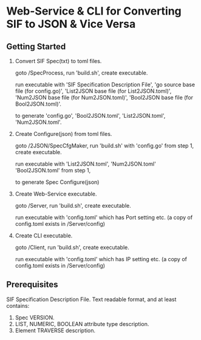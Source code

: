 # Web-Service & CLI for Converting SIF to JSON & Vice Versa

## Getting Started

1. Convert SIF Spec(txt) to toml files.

    goto /SpecProcess, run 'build.sh', create executable.

    run executable with 'SIF Specification Description File',
                        'go source base file (for config.go)',
                        'List2JSON base file (for List2JSON.toml)',
                        'Num2JSON base file (for Num2JSON.toml)',
                        'Bool2JSON base file (for Bool2JSON.toml)'.

    to generate 'config.go',
                'Bool2JSON.toml',
                'List2JSON.toml',
                'Num2JSON.toml'.

2. Create Configure(json) from toml files.

    goto /2JSON/SpecCfgMaker, run 'build.sh'
                              with 'config.go' from step 1, create executable.

    run executable with 'List2JSON.toml',
                        'Num2JSON.toml'
                        'Bool2JSON.toml' from step 1,

    to generate Spec Configure(json)

3. Create Web-Service executable.

    goto /Server, run 'build.sh', create executable.

    run executable with 'config.toml' which has Port setting etc.
    (a copy of config.toml exists in /Server/config)

4. Create CLI executable.

    goto /Client, run 'build.sh', create executable.

    run executable with 'config.toml' which has IP setting etc.
    (a copy of config.toml exists in /Server/config)

## Prerequisites

SIF Specification Description File.
Text readable format, and at least contains:

   1. Spec VERSION.
   2. LIST, NUMERIC, BOOLEAN attribute type description.
   3. Element TRAVERSE description.
